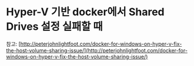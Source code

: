 # Hyper-V 기반 docker에서 Shared Drives 설정 실패할 때

참고: [http://peterjohnlightfoot.com/docker-for-windows-on-hyper-v-fix-the-host-volume-sharing-issue/](http://peterjohnlightfoot.com/docker-for-windows-on-hyper-v-fix-the-host-volume-sharing-issue/)

